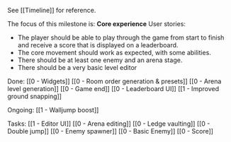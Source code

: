 See [[Timeline]] for reference. 

The focus of this milestone is: **Core experience**
User stories: 
- The player should be able to play through the game from start to finish and receive a score that is displayed on a leaderboard. 
 - The core movement should work as expected, with some abilities. 
 - There should be at least one enemy and an arena stage. 
 - There should be a very basic level editor

Done:
[[0 - Widgets]]
[[0 - Room order generation & presets]]
[[0 - Arena level generation]]
[[0 - Game end]]
[[0 - Leaderboard UI]]
[[1 - Improved ground snapping]]

Ongoing: 
[[1 - Walljump boost]]

Tasks:
[[1 - Editor UI]]
[[0 - Arena editing]]
[[0 - Ledge vaulting]]
[[0 - Double jump]]
[[0 - Enemy spawner]]
[[0 - Basic Enemy]]
[[0 - Score]]